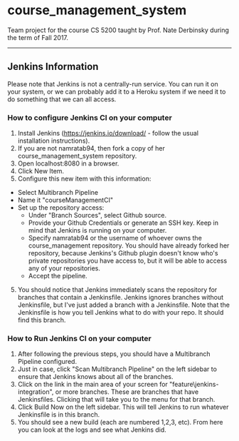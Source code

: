 # course_management_system
Team project for the course CS 5200 taught by Prof. Nate Derbinsky during the term of Fall 2017.


---
## Jenkins Information
Please note that Jenkins is not a centrally-run service. You can run it on your system, or we can probably add it to a Heroku system if we need it to do something that we can all access.





### How to configure Jenkins CI on your computer
1. Install Jenkins (https://jenkins.io/download/ - follow the usual installation instructions).
2. If you are not namratab94, then fork a copy of her course_management_system repository.
2. Open localhost:8080 in a browser.
3. Click New Item.
4. Configure this new item with this information:
  * Select Multibranch Pipeline
  * Name it "courseManagementCI"
  * Set up the repository access:
    * Under "Branch Sources", select Github source. 
    * Provide your Github Credentials or generate an SSH key. Keep in mind that Jenkins is running on your computer. 
    * Specify namratab94 or the username of whoever owns the course_management repository. You should have already forked her repository, because Jenkins's Github plugin doesn't know who's private repositories you have access to, but it will be able to access any of your repositories.
    * Accept the pipeline.
5. You should notice that Jenkins immediately scans the repository for branches that contain a Jenkinsfile. Jenkins ignores branches without Jenkinsfile, but I've just added a branch with a Jenkinsfile. Note that the Jenkinsfile is how you tell Jenkins what to do with your repo. It should find this branch.

### How to Run Jenkins CI on your computer
1. After following the previous steps, you should have a Multibranch Pipeline configured.
2. Just in case, click "Scan Multibranch Pipeline" on the left sidebar to ensure that Jenkins knows about all of the branches.
3. Click on the link in the main area of your screen for "feature\jenkins-integration", or more branches. These are branches that have Jenkinsfiles. Clicking that will take you to the menu for that branch.
4. Click Build Now on the left sidebar. This will tell Jenkins to run whatever Jenkinsfile is in this branch.
5. You should see a new build (each are numbered 1,2,3, etc). From here you can look at the logs and see what Jenkins did. 



